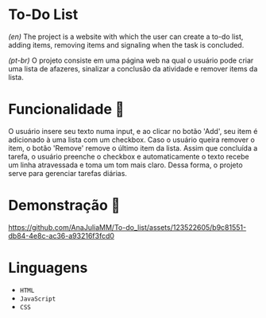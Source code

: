 # To-Do List
*(en)* The project is a website with which the user can create a to-do list, adding items, removing items and signaling when the task is concluded.

*(pt-br)* O projeto consiste em uma página web na qual o usuário pode criar uma lista de afazeres, sinalizar a conclusão da atividade e remover items da lista. 

# Funcionalidade 🔨
O usuário insere seu texto numa input, e ao clicar no botão 'Add', seu item é adicionado à uma lista com um checkbox. Caso o usuário queira remover o item, o botão 'Remove' remove o último item da lista. Assim que concluída a tarefa, o usuário preenche o checkbox e automaticamente o texto recebe um linha atravessada e toma um tom mais claro. Dessa forma, o projeto serve para gerenciar tarefas diárias.

# Demonstração 📸
https://github.com/AnaJuliaMM/To-do_list/assets/123522605/b9c81551-db84-4e8c-ac36-a93216f3fcd0

# Linguagens
- `HTML`
- `JavaScript`
- `CSS`






